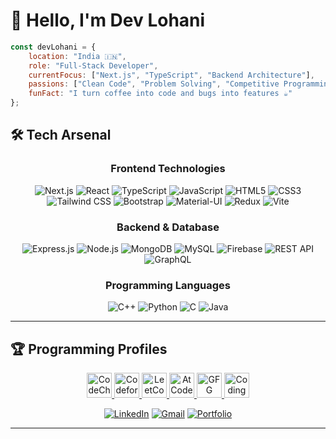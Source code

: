 


#    👋 Hello, I'm Dev Lohani
```javascript
const devLohani = {
    location: "India 🇮🇳",
    role: "Full-Stack Developer",
    currentFocus: ["Next.js", "TypeScript", "Backend Architecture"],
    passions: ["Clean Code", "Problem Solving", "Competitive Programming"],
    funFact: "I turn coffee into code and bugs into features ☕️"
};
```

## 🛠️ Tech Arsenal

<div align="center">

### Frontend Technologies
![Next.js](https://img.shields.io/badge/Next.js-000000?style=for-the-badge&logo=next.js&logoColor=white)
![React](https://img.shields.io/badge/React-20232A?style=for-the-badge&logo=react&logoColor=61DAFB)
![TypeScript](https://img.shields.io/badge/TypeScript-007ACC?style=for-the-badge&logo=typescript&logoColor=white)
![JavaScript](https://img.shields.io/badge/JavaScript-F7DF1E?style=for-the-badge&logo=javascript&logoColor=black)
![HTML5](https://img.shields.io/badge/HTML5-E34F26?style=for-the-badge&logo=html5&logoColor=white)
![CSS3](https://img.shields.io/badge/CSS3-1572B6?style=for-the-badge&logo=css3&logoColor=white)
![Tailwind CSS](https://img.shields.io/badge/Tailwind_CSS-38B2AC?style=for-the-badge&logo=tailwind-css&logoColor=white)
![Bootstrap](https://img.shields.io/badge/Bootstrap-563D7C?style=for-the-badge&logo=bootstrap&logoColor=white)
![Material-UI](https://img.shields.io/badge/Material--UI-0081CB?style=for-the-badge&logo=material-ui&logoColor=white)
![Redux](https://img.shields.io/badge/Redux-593D88?style=for-the-badge&logo=redux&logoColor=white)
![Vite](https://img.shields.io/badge/Vite-646CFF?style=for-the-badge&logo=vite&logoColor=white)

### Backend & Database
![Express.js](https://img.shields.io/badge/Express.js-404D59?style=for-the-badge&logo=express&logoColor=white)
![Node.js](https://img.shields.io/badge/Node.js-43853D?style=for-the-badge&logo=node.js&logoColor=white)
![MongoDB](https://img.shields.io/badge/MongoDB-4EA94B?style=for-the-badge&logo=mongodb&logoColor=white)
![MySQL](https://img.shields.io/badge/MySQL-00000F?style=for-the-badge&logo=mysql&logoColor=white)
![Firebase](https://img.shields.io/badge/Firebase-039BE5?style=for-the-badge&logo=Firebase&logoColor=white)
![REST API](https://img.shields.io/badge/REST-02569B?style=for-the-badge&logo=rest&logoColor=white)
![GraphQL](https://img.shields.io/badge/GraphQL-E10098?style=for-the-badge&logo=graphql&logoColor=white)

### Programming Languages
![C++](https://img.shields.io/badge/C++-00599C?style=for-the-badge&logo=c%2B%2B&logoColor=white)
![Python](https://img.shields.io/badge/Python-3776AB?style=for-the-badge&logo=python&logoColor=white)
![C](https://img.shields.io/badge/C-00599C?style=for-the-badge&logo=c&logoColor=white)
![Java](https://img.shields.io/badge/Java-ED8B00?style=for-the-badge&logo=openjdk&logoColor=white)






</div>

---

## 🏆 Programming Profiles

<p align="center">
  <a href="https://www.codechef.com/users/devlohani99" target="_blank">
    <img src="https://camo.githubusercontent.com/9a69397356c59f04f3307f4c37e3535c9fdf13f50e41d0da44f0ba841d11a3f6/68747470733a2f2f63646e2e6a7364656c6976722e6e65742f6e706d2f73696d706c652d69636f6e7340332e312e302f69636f6e732f636f6465636865662e737667" alt="CodeChef" width="40" height="40"/>
  </a>
  <a href="https://codeforces.com/profile/devlohani99" target="_blank">
    <img src="https://raw.githubusercontent.com/rahuldkjain/github-profile-readme-generator/master/src/images/icons/Social/codeforces.svg" alt="Codeforces" width="40" height="40"/>
  </a>
  <a href="https://leetcode.com/u/devlohani99/" target="_blank">
    <img src="https://upload.wikimedia.org/wikipedia/commons/1/19/LeetCode_logo_black.png" alt="LeetCode" width="40" height="40"/>
  </a>
  <a href="https://atcoder.jp/users/devlohani99" target="_blank">
    <img src="https://avatars.githubusercontent.com/u/7151918?v=4" alt="AtCoder" width="40" height="40"/>
  </a>
  <a href="https://auth.geeksforgeeks.org/user/devlohani99" target="_blank">
    <img src="https://media.geeksforgeeks.org/wp-content/cdn-uploads/gfg_200X200.png" alt="GFG" width="40" height="40"/>
  </a>
  <a href="https://www.naukri.com/code360/profile/devlohani" target="_blank">
    <img src="https://yt3.googleusercontent.com/TBh4O9qrVfwfvjkPvZZLfBQYvYyttj1b3tOJgKQZnV9ADTYmMtMMqCK74ehDyYjNIwMKk4kZ=s900-c-k-c0x00ffffff-no-rj" alt="Coding Ninjas" width="40" height="40"/>
  </a>
</p>








<div align="center">

[![LinkedIn](https://img.shields.io/badge/LinkedIn-0077B5?style=for-the-badge&logo=linkedin&logoColor=white)](https://www.linkedin.com/in/dev-l-512223204/)
[![Gmail](https://img.shields.io/badge/Gmail-D14836?style=for-the-badge&logo=gmail&logoColor=white)](mailto:devlohani1425145@gmail.com)
[![Portfolio](https://img.shields.io/badge/Portfolio-FF5722?style=for-the-badge&logo=todoist&logoColor=white)](#)

</div>

---
